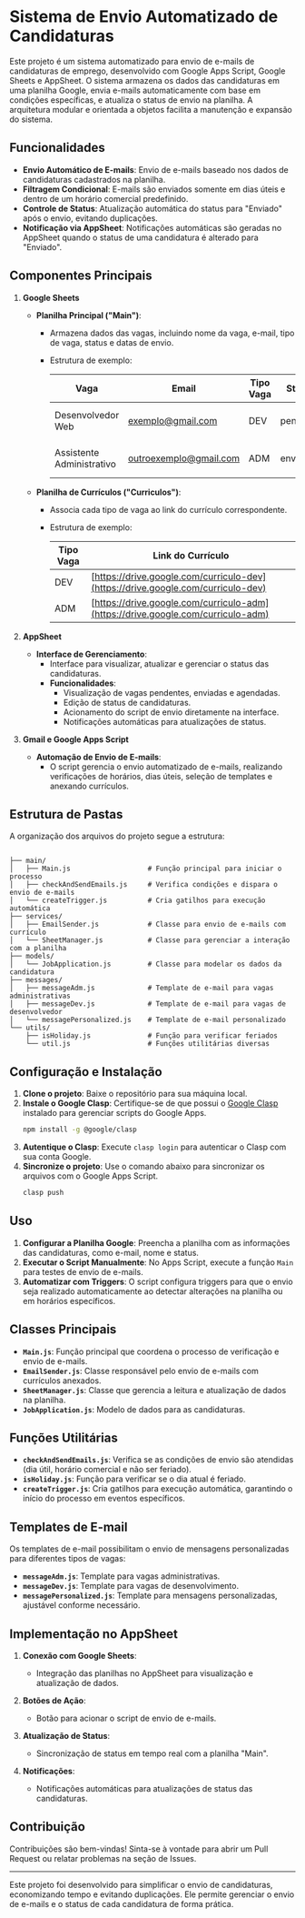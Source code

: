 
# Sistema de Envio Automatizado de Candidaturas

Este projeto é um sistema automatizado para envio de e-mails de candidaturas de emprego, desenvolvido com Google Apps Script, Google Sheets e AppSheet. O sistema armazena os dados das candidaturas em uma planilha Google, envia e-mails automaticamente com base em condições específicas, e atualiza o status de envio na planilha. A arquitetura modular e orientada a objetos facilita a manutenção e expansão do sistema.

## Funcionalidades

- **Envio Automático de E-mails**: Envio de e-mails baseado nos dados de candidaturas cadastrados na planilha.
- **Filtragem Condicional**: E-mails são enviados somente em dias úteis e dentro de um horário comercial predefinido.
- **Controle de Status**: Atualização automática do status para "Enviado" após o envio, evitando duplicações.
- **Notificação via AppSheet**: Notificações automáticas são geradas no AppSheet quando o status de uma candidatura é alterado para "Enviado".

## Componentes Principais

1. **Google Sheets**
   - **Planilha Principal ("Main")**:
     - Armazena dados das vagas, incluindo nome da vaga, e-mail, tipo de vaga, status e datas de envio.
     - Estrutura de exemplo:

       | Vaga                      | Email                     | Tipo Vaga | Status   | Data/hora envio    | Data envio |
       |---------------------------|---------------------------|-----------|----------|--------------------|------------|
       | Desenvolvedor Web         | exemplo@gmail.com         | DEV       | pendente | 2024-11-04 13:33   | 2024-11-04 |
       | Assistente Administrativo | outroexemplo@gmail.com    | ADM       | enviado  | 2024-11-04 13:33   | 2024-11-04 |

   - **Planilha de Currículos ("Curriculos")**:
     - Associa cada tipo de vaga ao link do currículo correspondente.
     - Estrutura de exemplo:

       | Tipo Vaga | Link do Currículo                              |
       |-----------|-----------------------------------------------|
       | DEV       | [https://drive.google.com/curriculo-dev](https://drive.google.com/curriculo-dev) |
       | ADM       | [https://drive.google.com/curriculo-adm](https://drive.google.com/curriculo-adm) |

2. **AppSheet**
   - **Interface de Gerenciamento**:
     - Interface para visualizar, atualizar e gerenciar o status das candidaturas.
     - **Funcionalidades**:
       - Visualização de vagas pendentes, enviadas e agendadas.
       - Edição de status de candidaturas.
       - Acionamento do script de envio diretamente na interface.
       - Notificações automáticas para atualizações de status.

3. **Gmail e Google Apps Script**
   - **Automação de Envio de E-mails**:
     - O script gerencia o envio automatizado de e-mails, realizando verificações de horários, dias úteis, seleção de templates e anexando currículos.

## Estrutura de Pastas

A organização dos arquivos do projeto segue a estrutura:

```plaintext

├── main/
│   ├── Main.js                   # Função principal para iniciar o processo
│   ├── checkAndSendEmails.js     # Verifica condições e dispara o envio de e-mails
│   └── createTrigger.js          # Cria gatilhos para execução automática
├── services/
│   ├── EmailSender.js            # Classe para envio de e-mails com currículo
│   └── SheetManager.js           # Classe para gerenciar a interação com a planilha
├── models/
│   └── JobApplication.js         # Classe para modelar os dados da candidatura
├── messages/
│   ├── messageAdm.js             # Template de e-mail para vagas administrativas
│   ├── messageDev.js             # Template de e-mail para vagas de desenvolvedor
│   └── messagePersonalized.js    # Template de e-mail personalizado
└── utils/
    ├── isHoliday.js              # Função para verificar feriados
    └── util.js                   # Funções utilitárias diversas
```

## Configuração e Instalação

1. **Clone o projeto**: Baixe o repositório para sua máquina local.
2. **Instale o Google Clasp**: Certifique-se de que possui o [Google Clasp](https://github.com/google/clasp) instalado para gerenciar scripts do Google Apps.
   ```bash
   npm install -g @google/clasp
   ```
3. **Autentique o Clasp**: Execute `clasp login` para autenticar o Clasp com sua conta Google.
4. **Sincronize o projeto**: Use o comando abaixo para sincronizar os arquivos com o Google Apps Script.
   ```bash
   clasp push
   ```

## Uso

1. **Configurar a Planilha Google**: Preencha a planilha com as informações das candidaturas, como e-mail, nome e status.
2. **Executar o Script Manualmente**: No Apps Script, execute a função `Main` para testes de envio de e-mails.
3. **Automatizar com Triggers**: O script configura triggers para que o envio seja realizado automaticamente ao detectar alterações na planilha ou em horários específicos.

## Classes Principais

- **`Main.js`**: Função principal que coordena o processo de verificação e envio de e-mails.
- **`EmailSender.js`**: Classe responsável pelo envio de e-mails com currículos anexados.
- **`SheetManager.js`**: Classe que gerencia a leitura e atualização de dados na planilha.
- **`JobApplication.js`**: Modelo de dados para as candidaturas.

## Funções Utilitárias

- **`checkAndSendEmails.js`**: Verifica se as condições de envio são atendidas (dia útil, horário comercial e não ser feriado).
- **`isHoliday.js`**: Função para verificar se o dia atual é feriado.
- **`createTrigger.js`**: Cria gatilhos para execução automática, garantindo o início do processo em eventos específicos.

## Templates de E-mail

Os templates de e-mail possibilitam o envio de mensagens personalizadas para diferentes tipos de vagas:

- **`messageAdm.js`**: Template para vagas administrativas.
- **`messageDev.js`**: Template para vagas de desenvolvimento.
- **`messagePersonalized.js`**: Template para mensagens personalizadas, ajustável conforme necessário.

## Implementação no AppSheet

1. **Conexão com Google Sheets**:
   - Integração das planilhas no AppSheet para visualização e atualização de dados.

2. **Botões de Ação**:
   - Botão para acionar o script de envio de e-mails.

3. **Atualização de Status**:
   - Sincronização de status em tempo real com a planilha "Main".

4. **Notificações**:
   - Notificações automáticas para atualizações de status das candidaturas.

## Contribuição

Contribuições são bem-vindas! Sinta-se à vontade para abrir um Pull Request ou relatar problemas na seção de Issues.

---

Este projeto foi desenvolvido para simplificar o envio de candidaturas, economizando tempo e evitando duplicações. Ele permite gerenciar o envio de e-mails e o status de cada candidatura de forma prática.